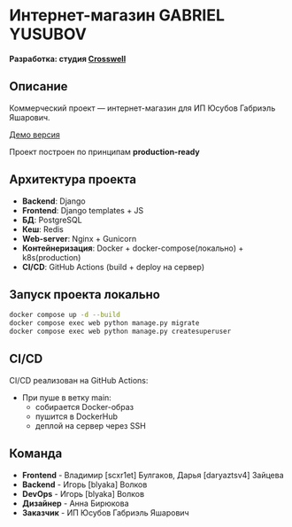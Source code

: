 # Интернет-магазин GABRIEL YUSUBOV
**Разработка: студия [Crosswell](https://crosswell.ru)**
##  Описание
Коммерческий проект — интернет-магазин для ИП Юсубов Габриэль Яшарович.

[Демо версия](https://gy.crosswell.ru)

Проект построен по принципам **production-ready**

## Архитектура проекта
- **Backend**: Django
- **Frontend**: Django templates + JS
- **БД**: PostgreSQL
- **Кеш**: Redis
- **Web-server**: Nginx + Gunicorn
- **Контейнеризация**: Docker + docker-compose(локально) + k8s(production)
- **CI/CD**: GitHub Actions (build + deploy на сервер)

## Запуск проекта локально
   ```bash
   docker compose up -d --build
   docker compose exec web python manage.py migrate
   docker compose exec web python manage.py createsuperuser
   ```

## CI/CD
CI/CD реализован на GitHub Actions:

- При пуше в ветку main:
    - собирается Docker-образ
    - пушится в DockerHub
    - деплой на сервер через SSH

## Команда
- **Frontend** - Владимир [scxr1et] Булгаков, Дарья [daryaztsv4] Зайцева
- **Backend** - Игорь [blyaka] Волков
- **DevOps** - Игорь [blyaka] Волков
- **Дизайнер** - Анна Бирюкова
- **Заказчик** - ИП Юсубов Габриэль Яшарович
